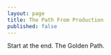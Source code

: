 ```yaml
---
layout: page
title: The Path From Production
published: false
---
```


Start at the end. The Golden Path.